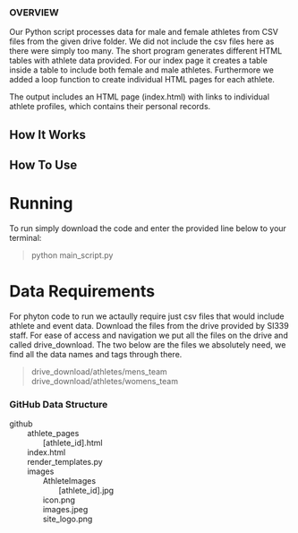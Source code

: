 ### OVERVIEW

Our Python script processes data for male and female athletes from CSV files from the given drive folder. We did not include the csv files here as there were simply too many.
The short program generates different HTML tables with athlete data provided. For our index page it creates a table inside a table to include both female and male athletes. Furthermore we added a loop function to create individual HTML pages for each athlete.

The output includes an HTML page (index.html) with links to individual athlete profiles, which contains their personal records.

## How It Works

## How To Use

# Running
To run simply download the code and enter the provided line below to your terminal:
> python main_script.py

# Data Requirements
For phyton code to run we actaully require just csv files that would include athlete and event data. Download the files from the drive provided by SI339 staff. For ease of access and navigation we put all the files on the drive and called drive_download. The two below are the files we absolutely need, we find all the data names and tags through there.
> drive_download/athletes/mens_team
> drive_download/athletes/womens_team



### GitHub Data Structure
github                                        \
&emsp;&emsp; athlete_pages                          \
&emsp;&emsp;&emsp;&emsp; [athlete_id].html                \
&emsp;&emsp; index.html                             \
&emsp;&emsp; render_templates.py                    \
&emsp;&emsp; images                                 \
&emsp;&emsp;&emsp;&emsp; AthleteImages                          \
&emsp;&emsp;&emsp;&emsp;&emsp;&emsp; [athlete_id].jpg                 \
&emsp;&emsp;&emsp;&emsp; icon.png                               \
&emsp;&emsp;&emsp;&emsp; images.jpeg                            \
&emsp;&emsp;&emsp;&emsp; site_logo.png                           
